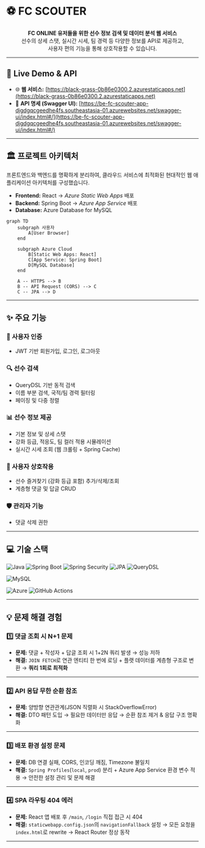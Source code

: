 # ⚽ FC SCOUTER

<div align="center">

**FC ONLINE 유저들을 위한 선수 정보 검색 및 데이터 분석 웹 서비스**  
선수의 상세 스탯, 실시간 시세, 팀 경력 등 다양한 정보를 API로 제공하고,  
사용자 편의 기능을 통해 상호작용할 수 있습니다.

</div>

---

## 📢 Live Demo & API

- 🌐 **웹 서비스:** [https://black-grass-0b86e0300.2.azurestaticapps.net](https://black-grass-0b86e0300.2.azurestaticapps.net)  
- 📑 **API 명세 (Swagger UI):** [https://be-fc-scouter-app-djgdgqcgeedhe4fs.southeastasia-01.azurewebsites.net/swagger-ui/index.html#/](https://be-fc-scouter-app-djgdgqcgeedhe4fs.southeastasia-01.azurewebsites.net/swagger-ui/index.html#/)

---

## 🏛️ 프로젝트 아키텍처

프론트엔드와 백엔드를 명확하게 분리하여, 클라우드 서비스에 최적화된 현대적인 웹 애플리케이션 아키텍처를 구성했습니다.

- **Frontend:** React → *Azure Static Web Apps* 배포  
- **Backend:** Spring Boot → *Azure App Service* 배포  
- **Database:** Azure Database for MySQL  

```mermaid
graph TD
    subgraph 사용자
        A[User Browser]
    end

    subgraph Azure Cloud
        B[Static Web Apps: React]
        C[App Service: Spring Boot]
        D[MySQL Database]
    end

    A -- HTTPS --> B
    B -- API Request (CORS) --> C
    C -- JPA --> D
```

---

## ✨ 주요 기능

### 🔑 사용자 인증
- JWT 기반 회원가입, 로그인, 로그아웃

### 🔍 선수 검색
- QueryDSL 기반 동적 검색
- 이름 부분 검색, 국적/팀 경력 필터링
- 페이징 및 다중 정렬

### 📊 선수 정보 제공
- 기본 정보 및 상세 스탯
- 강화 등급, 적응도, 팀 컬러 적용 시뮬레이션
- 실시간 시세 조회 (웹 크롤링 + Spring Cache)

### 👥 사용자 상호작용
- 선수 즐겨찾기 (강화 등급 포함) 추가/삭제/조회
- 계층형 댓글 및 답글 CRUD

### 🛡️ 관리자 기능
- 댓글 삭제 권한

---

## 💻 기술 스택

![Java](https://img.shields.io/badge/Java-ED8B00?style=for-the-badge&logo=openjdk&logoColor=white)
![Spring Boot](https://img.shields.io/badge/Spring%20Boot-6DB33F?style=for-the-badge&logo=springboot&logoColor=white)
![Spring Security](https://img.shields.io/badge/Spring%20Security-6DB33F?style=for-the-badge&logo=springsecurity&logoColor=white)
![JPA](https://img.shields.io/badge/JPA-Hibernate-59666C?style=for-the-badge&logo=hibernate&logoColor=white)
![QueryDSL](https://img.shields.io/badge/QueryDSL-00599C?style=for-the-badge)

![MySQL](https://img.shields.io/badge/MySQL-4479A1?style=for-the-badge&logo=mysql&logoColor=white)

![Azure](https://img.shields.io/badge/Azure-0078D4?style=for-the-badge&logo=microsoftazure&logoColor=white)
![GitHub Actions](https://img.shields.io/badge/GitHub%20Actions-2088FF?style=for-the-badge&logo=githubactions&logoColor=white)

---

## 💡 문제 해결 경험

### 1️⃣ 댓글 조회 시 N+1 문제
- **문제:** 댓글 + 작성자 + 답글 조회 시 1+2N 쿼리 발생 → 성능 저하  
- **해결:** `JOIN FETCH`로 연관 엔티티 한 번에 로딩 + 플랫 데이터를 계층형 구조로 변환 → **쿼리 1회로 최적화**

---

### 2️⃣ API 응답 무한 순환 참조
- **문제:** 양방향 연관관계(JSON 직렬화 시 StackOverflowError)  
- **해결:** DTO 패턴 도입 → 필요한 데이터만 응답 → 순환 참조 제거 & 응답 구조 명확화

---

### 3️⃣ 배포 환경 설정 문제
- **문제:** DB 연결 실패, CORS, 인코딩 깨짐, Timezone 불일치  
- **해결:** `Spring Profiles`(`local`, `prod`) 분리 + Azure App Service 환경 변수 적용 → 안전한 설정 관리 및 문제 해결

---

### 4️⃣ SPA 라우팅 404 에러
- **문제:** React 앱 배포 후 `/main`, `/login` 직접 접근 시 404  
- **해결:** `staticwebapp.config.json`의 `navigationFallback` 설정 → 모든 요청을 `index.html`로 rewrite → React Router 정상 동작

---
